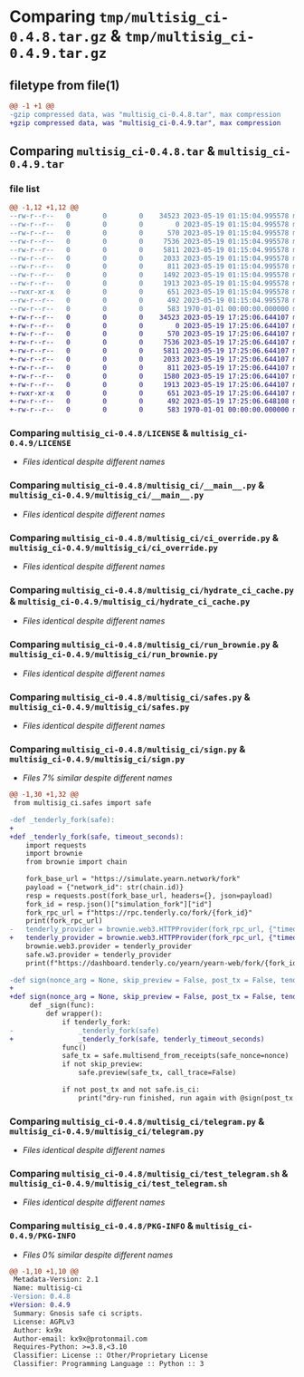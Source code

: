 # Comparing `tmp/multisig_ci-0.4.8.tar.gz` & `tmp/multisig_ci-0.4.9.tar.gz`

## filetype from file(1)

```diff
@@ -1 +1 @@
-gzip compressed data, was "multisig_ci-0.4.8.tar", max compression
+gzip compressed data, was "multisig_ci-0.4.9.tar", max compression
```

## Comparing `multisig_ci-0.4.8.tar` & `multisig_ci-0.4.9.tar`

### file list

```diff
@@ -1,12 +1,12 @@
--rw-r--r--   0        0        0    34523 2023-05-19 01:15:04.995578 multisig_ci-0.4.8/LICENSE
--rw-r--r--   0        0        0        0 2023-05-19 01:15:04.995578 multisig_ci-0.4.8/multisig_ci/__init__.py
--rw-r--r--   0        0        0      570 2023-05-19 01:15:04.995578 multisig_ci-0.4.8/multisig_ci/__main__.py
--rw-r--r--   0        0        0     7536 2023-05-19 01:15:04.995578 multisig_ci-0.4.8/multisig_ci/ci_override.py
--rw-r--r--   0        0        0     5811 2023-05-19 01:15:04.995578 multisig_ci-0.4.8/multisig_ci/hydrate_ci_cache.py
--rw-r--r--   0        0        0     2033 2023-05-19 01:15:04.995578 multisig_ci-0.4.8/multisig_ci/run_brownie.py
--rw-r--r--   0        0        0      811 2023-05-19 01:15:04.995578 multisig_ci-0.4.8/multisig_ci/safes.py
--rw-r--r--   0        0        0     1492 2023-05-19 01:15:04.995578 multisig_ci-0.4.8/multisig_ci/sign.py
--rw-r--r--   0        0        0     1913 2023-05-19 01:15:04.995578 multisig_ci-0.4.8/multisig_ci/telegram.py
--rwxr-xr-x   0        0        0      651 2023-05-19 01:15:04.995578 multisig_ci-0.4.8/multisig_ci/test_telegram.sh
--rw-r--r--   0        0        0      492 2023-05-19 01:15:04.995578 multisig_ci-0.4.8/pyproject.toml
--rw-r--r--   0        0        0      583 1970-01-01 00:00:00.000000 multisig_ci-0.4.8/PKG-INFO
+-rw-r--r--   0        0        0    34523 2023-05-19 17:25:06.644107 multisig_ci-0.4.9/LICENSE
+-rw-r--r--   0        0        0        0 2023-05-19 17:25:06.644107 multisig_ci-0.4.9/multisig_ci/__init__.py
+-rw-r--r--   0        0        0      570 2023-05-19 17:25:06.644107 multisig_ci-0.4.9/multisig_ci/__main__.py
+-rw-r--r--   0        0        0     7536 2023-05-19 17:25:06.644107 multisig_ci-0.4.9/multisig_ci/ci_override.py
+-rw-r--r--   0        0        0     5811 2023-05-19 17:25:06.644107 multisig_ci-0.4.9/multisig_ci/hydrate_ci_cache.py
+-rw-r--r--   0        0        0     2033 2023-05-19 17:25:06.644107 multisig_ci-0.4.9/multisig_ci/run_brownie.py
+-rw-r--r--   0        0        0      811 2023-05-19 17:25:06.644107 multisig_ci-0.4.9/multisig_ci/safes.py
+-rw-r--r--   0        0        0     1580 2023-05-19 17:25:06.644107 multisig_ci-0.4.9/multisig_ci/sign.py
+-rw-r--r--   0        0        0     1913 2023-05-19 17:25:06.644107 multisig_ci-0.4.9/multisig_ci/telegram.py
+-rwxr-xr-x   0        0        0      651 2023-05-19 17:25:06.644107 multisig_ci-0.4.9/multisig_ci/test_telegram.sh
+-rw-r--r--   0        0        0      492 2023-05-19 17:25:06.648108 multisig_ci-0.4.9/pyproject.toml
+-rw-r--r--   0        0        0      583 1970-01-01 00:00:00.000000 multisig_ci-0.4.9/PKG-INFO
```

### Comparing `multisig_ci-0.4.8/LICENSE` & `multisig_ci-0.4.9/LICENSE`

 * *Files identical despite different names*

### Comparing `multisig_ci-0.4.8/multisig_ci/__main__.py` & `multisig_ci-0.4.9/multisig_ci/__main__.py`

 * *Files identical despite different names*

### Comparing `multisig_ci-0.4.8/multisig_ci/ci_override.py` & `multisig_ci-0.4.9/multisig_ci/ci_override.py`

 * *Files identical despite different names*

### Comparing `multisig_ci-0.4.8/multisig_ci/hydrate_ci_cache.py` & `multisig_ci-0.4.9/multisig_ci/hydrate_ci_cache.py`

 * *Files identical despite different names*

### Comparing `multisig_ci-0.4.8/multisig_ci/run_brownie.py` & `multisig_ci-0.4.9/multisig_ci/run_brownie.py`

 * *Files identical despite different names*

### Comparing `multisig_ci-0.4.8/multisig_ci/safes.py` & `multisig_ci-0.4.9/multisig_ci/safes.py`

 * *Files identical despite different names*

### Comparing `multisig_ci-0.4.8/multisig_ci/sign.py` & `multisig_ci-0.4.9/multisig_ci/sign.py`

 * *Files 7% similar despite different names*

```diff
@@ -1,30 +1,32 @@
 from multisig_ci.safes import safe
 
-def _tenderly_fork(safe):
+
+def _tenderly_fork(safe, timeout_seconds):
    import requests
    import brownie
    from brownie import chain
 
    fork_base_url = "https://simulate.yearn.network/fork"
    payload = {"network_id": str(chain.id)}
    resp = requests.post(fork_base_url, headers={}, json=payload)
    fork_id = resp.json()["simulation_fork"]["id"]
    fork_rpc_url = f"https://rpc.tenderly.co/fork/{fork_id}"
    print(fork_rpc_url)
-   tenderly_provider = brownie.web3.HTTPProvider(fork_rpc_url, {"timeout": 600})
+   tenderly_provider = brownie.web3.HTTPProvider(fork_rpc_url, {"timeout": timeout_seconds})
    brownie.web3.provider = tenderly_provider
    safe.w3.provider = tenderly_provider
    print(f"https://dashboard.tenderly.co/yearn/yearn-web/fork/{fork_id}")
 
-def sign(nonce_arg = None, skip_preview = False, post_tx = False, tenderly_fork = False):
+
+def sign(nonce_arg = None, skip_preview = False, post_tx = False, tenderly_fork = False, tenderly_timeout_seconds = 60):
     def _sign(func):
         def wrapper():
             if tenderly_fork:
-                _tenderly_fork(safe)
+                _tenderly_fork(safe, tenderly_timeout_seconds)
             func()
             safe_tx = safe.multisend_from_receipts(safe_nonce=nonce)
             if not skip_preview:
                 safe.preview(safe_tx, call_trace=False)
 
             if not post_tx and not safe.is_ci:
                 print("dry-run finished, run again with @sign(post_tx = True) to sign and submit the tx.")
```

### Comparing `multisig_ci-0.4.8/multisig_ci/telegram.py` & `multisig_ci-0.4.9/multisig_ci/telegram.py`

 * *Files identical despite different names*

### Comparing `multisig_ci-0.4.8/multisig_ci/test_telegram.sh` & `multisig_ci-0.4.9/multisig_ci/test_telegram.sh`

 * *Files identical despite different names*

### Comparing `multisig_ci-0.4.8/PKG-INFO` & `multisig_ci-0.4.9/PKG-INFO`

 * *Files 0% similar despite different names*

```diff
@@ -1,10 +1,10 @@
 Metadata-Version: 2.1
 Name: multisig-ci
-Version: 0.4.8
+Version: 0.4.9
 Summary: Gnosis safe ci scripts.
 License: AGPLv3
 Author: kx9x
 Author-email: kx9x@protonmail.com
 Requires-Python: >=3.8,<3.10
 Classifier: License :: Other/Proprietary License
 Classifier: Programming Language :: Python :: 3
```


